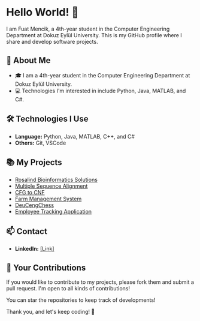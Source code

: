 # Hello World! 👋

I am Fuat Mencik, a 4th-year student in the Computer Engineering Department at Dokuz Eylül University. This is my GitHub profile where I share and develop software projects.

## 🚀 About Me

- 🎓 I am a 4th-year student in the Computer Engineering Department at Dokuz Eylül University.
- 💻 Technologies I'm interested in include Python, Java, MATLAB, and C#.

## 🛠️ Technologies I Use

- **Language:** Python, Java, MATLAB, C++, and C#
- **Others:** Git, VSCode

## 📚 My Projects

- [Rosalind Bioinformatics Solutions](https://github.com/Fuat47/Rosalind_Bioinformatics_Solutions.git)
- [Multiple Sequence Alignment](https://github.com/Fuat47/Multiple_Sequence_Alignment)
- [CFG to CNF](https://github.com/Fuat47/CFG_to_CNF)
- [Farm Management System](https://github.com/Fuat47/Farm_Management_System)
- [DeuCengChess](https://github.com/Fuat47/DeuCengChess)
- [Employee Tracking Application](https://github.com/Fuat47/DeuCengChess](https://github.com/Fuat47/Employee_Tracking_Application))

## 📫 Contact

- **LinkedIn:** [[Link]](https://www.linkedin.com/in/fuat-mencik-3814671ba)

## 🤝 Your Contributions

If you would like to contribute to my projects, please fork them and submit a pull request. I'm open to all kinds of contributions!

You can star the repositories to keep track of developments!

Thank you, and let's keep coding! 🚀
